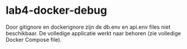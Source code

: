 # lab4-docker-debug

Door gitignore en dockerignore zijn de db.env en api.env files niet beschikbaar. De volledige applicatie werkt naar behoren (zie volledige Docker Compose file).
